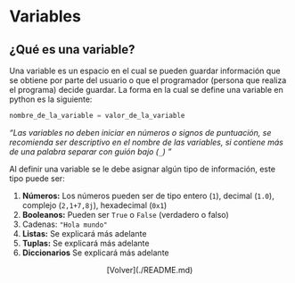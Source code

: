 # Variables

## ¿Qué es una variable?

Una variable es un espacio en el cual se pueden guardar información que se obtiene por parte del usuario o que el programador (persona que realiza el programa) decide guardar. La forma en la cual se define una variable en python es la siguiente:

```python
nombre_de_la_variable = valor_de_la_variable
```

_“Las variables no deben iniciar en números o signos de puntuación, se recomienda ser descriptivo en el nombre de las variables, si contiene más de una palabra separar con guión bajo (`_`) ”_

Al definir una variable se le debe asignar algún tipo de información, este tipo puede ser:

1. **Números:** Los números pueden ser de tipo entero (`1`), decimal (`1.0`), complejo (`2,1+7,8j`), hexadecimal (`0x1`)
2. **Booleanos:** Pueden ser `True` o `False` (verdadero o falso)
3. Cadenas: `"Hola mundo"`
4. **Listas:** Se explicará más adelante
5. **Tuplas:** Se explicará más adelante
6. **Diccionarios** Se explicará más adelante


<p style="text-align: center;">
[Volver](./README.md)
</p>